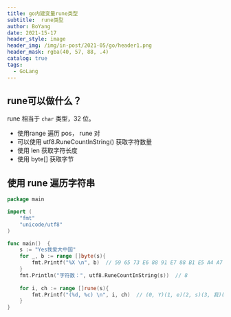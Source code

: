 ```yaml
---
title: go内建变量rune类型
subtitle:  rune类型
author: BoYang
date: 2021-15-17
header_style: image
header_img: /img/in-post/2021-05/go/header1.png
header_mask: rgba(40, 57, 88, .4)
catalog: true
tags:
  - GoLang
---
```


## rune可以做什么？

rune 相当于 `char` 类型，32 位。
- 使用range 遍历 pos， rune 对
- 可以使用 utf8.RuneCountInString() 获取字符数量
- 使用 len 获取字符长度
- 使用 byte[] 获取字节

## 使用 rune 遍历字符串

```go
package main

import (
    "fmt"
    "unicode/utf8"
)

func main()  {
    s := "Yes我爱大中国"
    for _, b := range []byte(s){
        fmt.Printf("%X \n", b)  // 59 65 73 E6 88 91 E7 88 B1 E5 A4 A7 E4 B8 AD E5 9B BD
    }
    fmt.Println("字符数：", utf8.RuneCountInString(s))  // 8
    
    for i, ch := range []rune(s){
        fmt.Printf("(%d, %c) \n", i, ch)  // (0, Y)(1, e)(2, s)(3, 我)(4, 爱)(5, 大)(6, 中)(7, 国)
    }
}
```